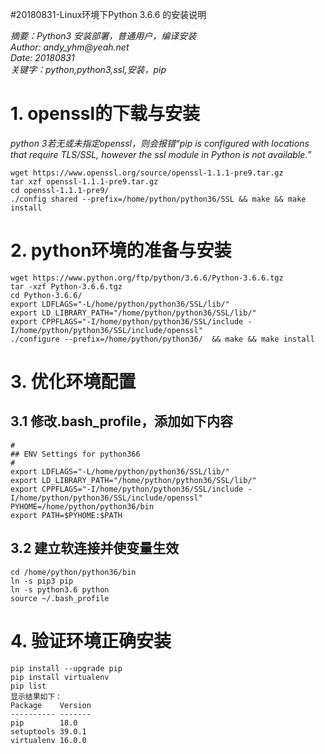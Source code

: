 #20180831-Linux环境下Python 3.6.6 的安装说明

_摘要：Python3 安装部署，普通用户，编译安装_  
_Author: andy_yhm@yeah.net_  
_Date: 20180831_  
_关键字：python,python3,ssl,安装，pip_  

# 1. openssl的下载与安装
_python 3若无或未指定openssl，则会报错“pip is configured with locations that require TLS/SSL, however the ssl module in Python is not available.”_
```shell
wget https://www.openssl.org/source/openssl-1.1.1-pre9.tar.gz
tar xzf openssl-1.1.1-pre9.tar.gz
cd openssl-1.1.1-pre9/
./config shared --prefix=/home/python/python36/SSL && make && make install
```

# 2. python环境的准备与安装
```shell
wget https://www.python.org/ftp/python/3.6.6/Python-3.6.6.tgz
tar -xzf Python-3.6.6.tgz
cd Python-3.6.6/
export LDFLAGS="-L/home/python/python36/SSL/lib/"
export LD_LIBRARY_PATH="/home/python/python36/SSL/lib/"
export CPPFLAGS="-I/home/python/python36/SSL/include -I/home/python/python36/SSL/include/openssl"
./configure --prefix=/home/python/python36/  && make && make install
```

# 3. 优化环境配置
## 3.1 修改.bash\_profile，添加如下内容
```
#
## ENV Settings for python366
#
export LDFLAGS="-L/home/python/python36/SSL/lib/"
export LD_LIBRARY_PATH="/home/python/python36/SSL/lib/"
export CPPFLAGS="-I/home/python/python36/SSL/include -I/home/python/python36/SSL/include/openssl"
PYHOME=/home/python/python36/bin
export PATH=$PYHOME:$PATH
```
## 3.2 建立软连接并使变量生效
```shell
cd /home/python/python36/bin
ln -s pip3 pip
ln -s python3.6 python
source ~/.bash_profile
```

# 4. 验证环境正确安装
```shell
pip install --upgrade pip
pip install virtualenv
pip list
显示结果如下：
Package    Version
---------- -------
pip        18.0
setuptools 39.0.1
virtualenv 16.0.0
```
